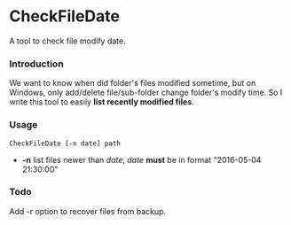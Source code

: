 # CheckFileDate
A tool to check file modify date.

### Introduction
We want to know when did folder's files modified sometime, but on Windows, only add/delete file/sub-folder change folder's modify time. So I write this tool to easily **list recently modified files**.

### Usage
`CheckFileDate [-n date] path`

* **-n** list files newer than *date*, *date* **must** be in format "2016-05-04 21:30:00"

### Todo
Add -r option to recover files from backup.